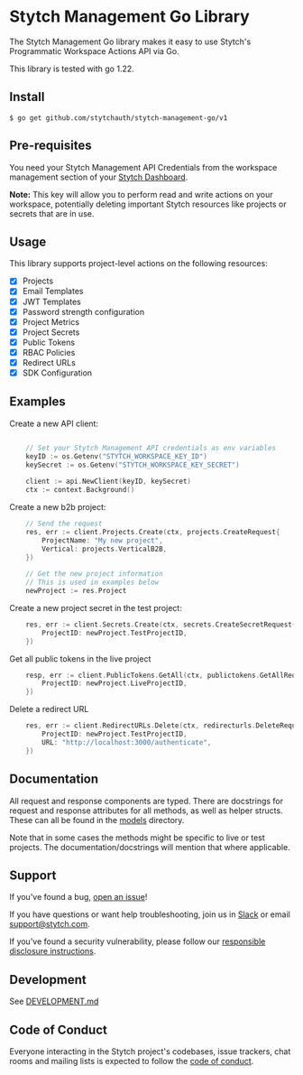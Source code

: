 # Stytch Management Go Library 

The Stytch Management Go library makes it easy to use Stytch's Programmatic Workspace Actions API via Go. 

This library is tested with go 1.22.

## Install

```
$ go get github.com/stytchauth/stytch-management-go/v1
```

## Pre-requisites

You need your Stytch Management API Credentials from the workspace management section of your [Stytch Dashboard](https://stytch.com/dashboard/settings/management-api).

**Note:** This key will allow you to perform read and write actions on your workspace,
potentially deleting important Stytch resources like projects or secrets that are in use.

## Usage

This library supports project-level actions on the following resources:

- [x] Projects
- [x] Email Templates
- [x] JWT Templates
- [x] Password strength configuration
- [x] Project Metrics
- [x] Project Secrets
- [x] Public Tokens
- [x] RBAC Policies
- [x] Redirect URLs
- [x] SDK Configuration

## Examples

Create a new API client:

```go

    // Set your Stytch Management API credentials as env variables
    keyID := os.Getenv("STYTCH_WORKSPACE_KEY_ID")
    keySecret := os.Getenv("STYTCH_WORKSPACE_KEY_SECRET")
    
    client := api.NewClient(keyID, keySecret)
    ctx := context.Background()

```

Create a new b2b project:

```go
    // Send the request
    res, err := client.Projects.Create(ctx, projects.CreateRequest{
        ProjectName: "My new project",
        Vertical: projects.VerticalB2B,
    })
    
    // Get the new project information
    // This is used in examples below
    newProject := res.Project
```

Create a new project secret in the test project:

```go
    res, err := client.Secrets.Create(ctx, secrets.CreateSecretRequest{
        ProjectID: newProject.TestProjectID,
    })
```

Get all public tokens in the live project

```go
    resp, err := client.PublicTokens.GetAll(ctx, publictokens.GetAllRequest{
        ProjectID: newProject.LiveProjectID,
    })
```

Delete a redirect URL

```go
    res, err := client.RedirectURLs.Delete(ctx, redirecturls.DeleteRequest{
        ProjectID: newProject.TestProjectID,
        URL: "http://localhost:3000/authenticate",
    })
```

## Documentation

All request and response components are typed. There are docstrings for request and 
response attributes for all methods, as well as helper structs. 
These can all be found in the [models](./pkg/models) directory. 

Note that in some cases the methods might be specific to live or test projects. The 
documentation/docstrings will mention that where applicable.

## Support

If you've found a bug, [open an issue](https://github.com/stytchauth/stytch-management-go/issues/new)!

If you have questions or want help troubleshooting, join us in [Slack](https://stytch.com/docs/resources/support/overview) or email support@stytch.com.

If you've found a security vulnerability, please follow our [responsible disclosure instructions](https://stytch.com/docs/resources/security-and-trust/security#:~:text=Responsible%20disclosure%20program).

## Development

See [DEVELOPMENT.md](DEVELOPMENT.md)

## Code of Conduct

Everyone interacting in the Stytch project's codebases, issue trackers, chat rooms and mailing lists is expected to follow the [code of conduct](CODE_OF_CONDUCT.md).